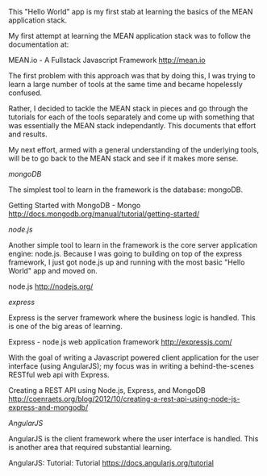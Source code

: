 This "Hello World" app is my first stab at learning the basics of the MEAN application stack.

My first attempt at learning the MEAN application stack was to follow the documentation at:

MEAN.io - A Fullstack Javascript Framework
<http://mean.io>

The first problem with this approach was that by doing this, I was trying to learn a large number of tools at the same time and became hopelessly confused.

Rather, I decided to tackle the MEAN stack in pieces and go through the tutorials for each of the tools separately and come up with something that was essentially the MEAN stack independantly.  This documents that effort and results.  

My next effort, armed with a general understanding of the underlying tools, will be to go back to the MEAN stack and see if it makes more sense.


_mongoDB_

The simplest tool to learn in the framework is the database: mongoDB.  

Getting Started with MongoDB - Mongo
<http://docs.mongodb.org/manual/tutorial/getting-started/>


_node.js_

Another simple tool to learn in the framework is the core server application engine: node.js.  Because I was going to building on top of the express framework, I just got node.js up and running with the most basic "Hello World" app and moved on.

node.js
<http://nodejs.org/>


_express_

Express is the server framework where the business logic is handled. This is one of the big areas of learning.  

Express - node.js web application framework
<http://expressjs.com/>

With the goal of writing a Javascript powered client application for the user interface (using AngularJS); my focus was in writing a behind-the-scenes RESTful web api with Express. 

Creating a REST API using Node.js, Express, and MongoDB 
<http://coenraets.org/blog/2012/10/creating-a-rest-api-using-node-js-express-and-mongodb/>


_AngularJS_

AngularJS is the client framework where the user interface is handled. This is another area that required substantial learning.

AngularJS: Tutorial: Tutorial
<https://docs.angularjs.org/tutorial>


